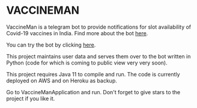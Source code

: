 # VACCINEMAN

VaccineMan is a telegram bot to provide notifications for slot availability of Covid-19 vaccines in India. Find 
more about the bot [here](https://vaccine-man.github.io/).

You can try the bot by clicking [here](https://t.me/VaccineMan_bot).

This project maintains user data and serves them over to the bot written in Python (code for which is coming 
to public view very very soon).

This project requires Java 11 to compile and run. The code is currently deployed on AWS and on Heroku as backup.

Go to VaccineManApplication and run. Don't forget to give stars to the project if you like it.
